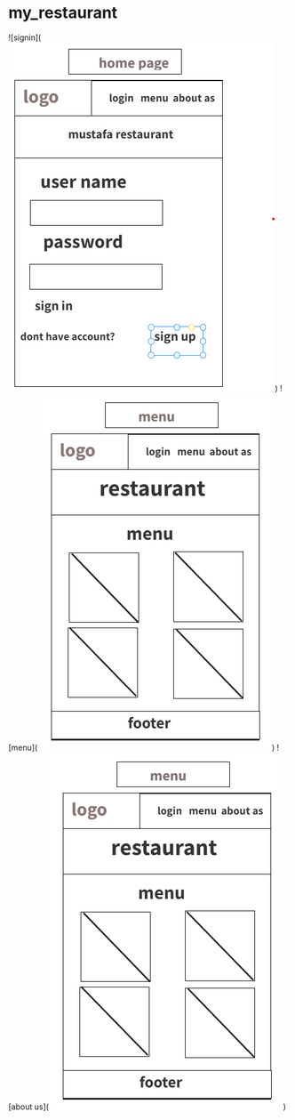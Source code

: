 # my_restaurant
![signin](![alt text](signin.png))
![menu](![alt text](menu.png))
![about us](![alt text](menu-1.png))